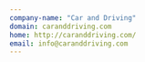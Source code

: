 ```yaml
---
company-name: "Car and Driving"
domain: caranddriving.com
home: http://caranddriving.com/
email: info@caranddriving.com
---
```




